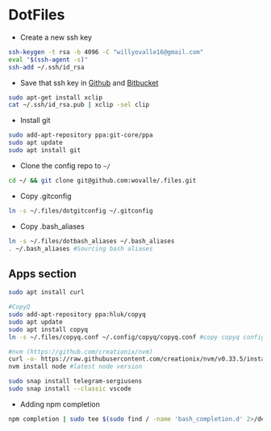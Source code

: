 # DotFiles 
* Create a new ssh key
```bash
ssh-keygen -t rsa -b 4096 -C "willyovalle16@gmail.com"
eval "$(ssh-agent -s)"
ssh-add ~/.ssh/id_rsa
```
* Save that ssh key in [Github](https://github.com/settings/keys) and [Bitbucket](https://bitbucket.org/account/user/willyovalle/ssh-keys/)

```bash
sudo apt-get install xclip
cat ~/.ssh/id_rsa.pub | xclip -sel clip
```

* Install git
```bash
sudo add-apt-repository ppa:git-core/ppa
sudo apt update 
sudo apt install git
```

* Clone the config repo to `~/`
```bash
cd ~/ && git clone git@github.com:wovalle/.files.git
```

* Copy .gitconfig
```bash
ln -s ~/.files/dotgitconfig ~/.gitconfig
```

* Copy .bash_aliases
```bash
ln -s ~/.files/dotbash_aliases ~/.bash_aliases
. ~/.bash_aliases #Sourcing bash aliases
```

## Apps section

```bash
sudo apt install curl

#CopyQ
sudo add-apt-repository ppa:hluk/copyq
sudo apt update
sudo apt install copyq
ln -s ~/.files/copyq.conf ~/.config/copyq/copyq.conf #copy copyq configuration

#nvm (https://github.com/creationix/nvm)
curl -o- https://raw.githubusercontent.com/creationix/nvm/v0.33.5/install.sh | bash
nvm install node #latest node version

sudo snap install telegram-sergiusens
sudo snap install --classic vscode
```

* Adding npm completion
```bash
npm completion | sudo tee $(sudo find / -name 'bash_completion.d' 2>/dev/null)/npm 1> /dev/null
```



